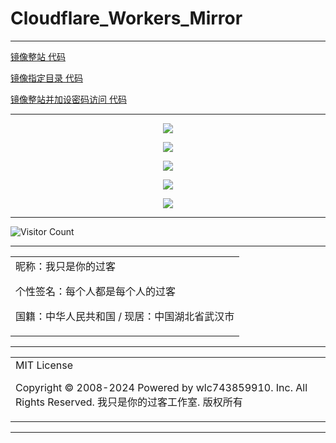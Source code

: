 # Cloudflare_Workers_Mirror

---

[镜像整站 代码](https://raw.gitmirror.com/wlc743859910/Cloudflare_Workers_Mirror/master/%E9%95%9C%E5%83%8F%E6%95%B4%E7%AB%99%20%E4%BB%A3%E7%A0%81.txt)

[镜像指定目录 代码](https://raw.gitmirror.com/wlc743859910/Cloudflare_Workers_Mirror/master/%E9%95%9C%E5%83%8F%E6%8C%87%E5%AE%9A%E7%9B%AE%E5%BD%95%20%E4%BB%A3%E7%A0%81.txt)

[镜像整站并加设密码访问 代码](https://raw.gitmirror.com/wlc743859910/Cloudflare_Workers_Mirror/master/%E9%95%9C%E5%83%8F%E6%95%B4%E7%AB%99%E5%B9%B6%E5%8A%A0%E8%AE%BE%E5%AF%86%E7%A0%81%E8%AE%BF%E9%97%AE%20%E4%BB%A3%E7%A0%81.txt)

---

<p align="center">
  <img src="https://raw.gitmirror.com/wlc743859910/Cloudflare_Workers_Mirror/master/img/1.webp">
</p>

<p align="center">
  <img src="https://raw.gitmirror.com/wlc743859910/Cloudflare_Workers_Mirror/master/img/2.webp">
</p>

<p align="center">
  <img src="https://raw.gitmirror.com/wlc743859910/Cloudflare_Workers_Mirror/master/img/3.webp">
</p>

<p align="center">
  <img src="https://raw.gitmirror.com/wlc743859910/Cloudflare_Workers_Mirror/master/img/4.webp">
</p>

<p align="center">
  <img src="https://raw.gitmirror.com/wlc743859910/Cloudflare_Workers_Mirror/master/img/5.webp">
</p>

---

![Visitor Count](https://profile-counter.glitch.me/{Cloudflare_Workers_Mirror}/count.svg)

---

<table>
    <tr>
        <td >
昵称：我只是你的过客

个性签名：每个人都是每个人的过客

国籍：中华人民共和国 / 现居：中国湖北省武汉市
        </center>
        </td>
    </tr>
</table>

---

<table>
    <tr>
        <td >
MIT License

Copyright © 2008-2024 Powered by wlc743859910. Inc. All Rights Reserved. 我只是你的过客工作室. 版权所有
        </center>
        </td>
    </tr>
</table>

---
